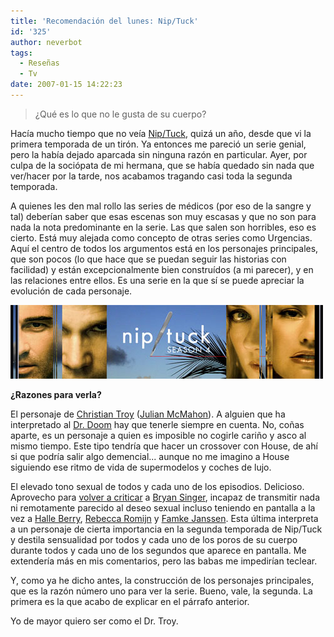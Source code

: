 ```yaml
---
title: 'Recomendación del lunes: Nip/Tuck'
id: '325'
author: neverbot
tags:
  - Reseñas
  - Tv
date: 2007-01-15 14:22:23
---
```


> ¿Qué es lo que no le gusta de su cuerpo?

Hacía mucho tiempo que no veía [Nip/Tuck](http://en.wikipedia.org/wiki/Nip/Tuck), quizá un año, desde que vi la primera temporada de un tirón. Ya entonces me pareció un serie genial, pero la había dejado aparcada sin ninguna razón en particular. Ayer, por culpa de la sociópata de mi hermana, que se había quedado sin nada que ver/hacer por la tarde, nos acabamos tragando casi toda la segunda temporada.

A quienes les den mal rollo las series de médicos (por eso de la sangre y tal) deberían saber que esas escenas son muy escasas y que no son para nada la nota predominante en la serie. Las que salen son horribles, eso es cierto. Está muy alejada como concepto de otras series como Urgencias. Aquí el centro de todos los argumentos está en los personajes principales, que son pocos (lo que hace que se puedan seguir las historias con facilidad) y están excepcionalmente bien construídos (a mi parecer), y en las relaciones entre ellos. Es una serie en la que sí se puede apreciar la evolución de cada personaje.

![Nip/Tuck](./recomendacion-del-lunes-niptuck/NipTuck.jpg "Nip/Tuck")

**¿Razones para verla?**

El personaje de [Christian Troy](http://en.wikipedia.org/wiki/Christian_Troy) ([Julian McMahon](http://www.imdb.com/name/nm0573037/)). A alguien que ha interpretado al [Dr. Doom](http://en.wikipedia.org/wiki/Doctor_Doom) hay que tenerle siempre en cuenta. No, coñas aparte, es un personaje a quien es imposible no cogirle cariño y asco al mismo tiempo. Este tipo tendría que hacer un crossover con House, de ahí si que podría salir algo demencial... aunque no me imagino a House siguiendo ese ritmo de vida de supermodelos y coches de lujo.

El elevado tono sexual de todos y cada uno de los episodios. Delicioso. Aprovecho para [volver a criticar](http://localhost:8000/tebeos/peliculas-de-los-x-men-que-queremos-ver/) a [Bryan Singer](http://www.imdb.com/name/nm0001741/), incapaz de transmitir nada ni remotamente parecido al deseo sexual incluso teniendo en pantalla a la vez a [Halle Berry](http://www.imdb.com/name/nm0000932/), [Rebecca Romijn](http://www.imdb.com/name/nm0005381/) y [Famke Janssen](http://www.imdb.com/name/nm0000463/). Esta última interpreta a un personaje de cierta importancia en la segunda temporada de Nip/Tuck y destila sensualidad por todos y cada uno de los poros de su cuerpo durante todos y cada uno de los segundos que aparece en pantalla. Me extendería más en mis comentarios, pero las babas me impedirían teclear.

Y, como ya he dicho antes, la construcción de los personajes principales, que es la razón número uno para ver la serie. Bueno, vale, la segunda. La primera es la que acabo de explicar en el párrafo anterior. 

Yo de mayor quiero ser como el Dr. Troy.